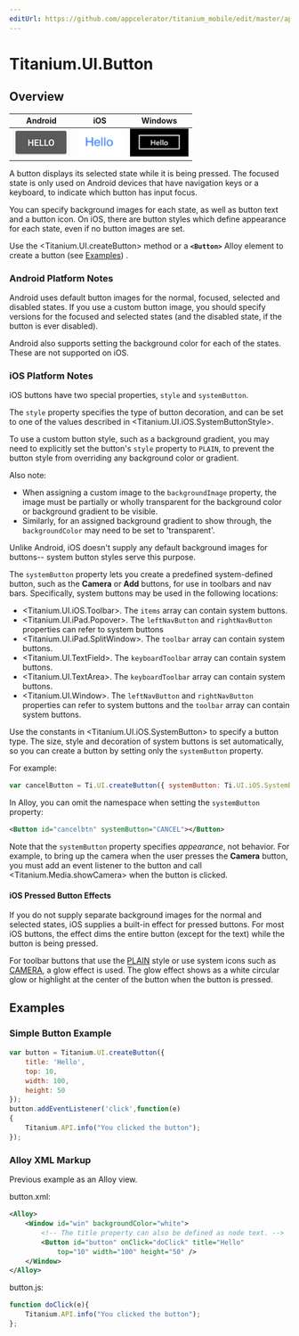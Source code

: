```yaml
---
editUrl: https://github.com/appcelerator/titanium_mobile/edit/master/apidoc/Titanium/UI/Button.yml
---
```

# Titanium.UI.Button

<TypeHeader/>

## Overview

| Android | iOS | Windows |
| ------- | --- | ------- |
| ![Android](./button_android.png) | ![iOS](./button_ios.png) | ![Windows](./button_wp.png) |

A button displays its  selected state while it is being pressed. The focused state is
only used on Android devices that have navigation keys or a keyboard, to indicate
which button has input focus.

You can specify background images for each state, as well as button text and a button
icon. On iOS, there are button styles which define appearance for each state, even if
no button images are set.

Use the <Titanium.UI.createButton> method or a **`<Button>`** Alloy element to create a button
(see [Examples](#!/api/Titanium.UI.Button-examples)) .

### Android Platform Notes

Android uses default button images for the normal, focused, selected and disabled
states. If you use a custom button image, you should specify versions for the focused
and selected states (and the disabled state, if the button is ever disabled).

Android also supports setting the background color for each of the states. These are not
supported on iOS.

### iOS Platform Notes

iOS buttons have two special properties, `style` and `systemButton`.

The `style` property specifies the type of button decoration, and can be set to one
of the values described in <Titanium.UI.iOS.SystemButtonStyle>.

To use a custom button style, such as a background gradient, you may need to explicitly set
the button's `style` property to `PLAIN`, to prevent the button style from overriding any background color or gradient.

Also note:

* When assigning a custom image to the `backgroundImage` property, the image must be
partially or wholly transparent for the background color or background gradient to be visible.
* Similarly, for an assigned background gradient to show through, the `backgroundColor` may need to be
set to 'transparent'.

Unlike Android, iOS doesn't supply any default background images for buttons--
system button styles serve this purpose.

The `systemButton` property lets you create a predefined system-defined button,
such as the **Camera** or **Add** buttons, for use in toolbars and nav bars.
Specifically, system buttons may be used in the following locations:

* <Titanium.UI.iOS.Toolbar>. The `items` array can contain system buttons.
* <Titanium.UI.iPad.Popover>. The `leftNavButton` and `rightNavButton` properties can
  refer to system buttons
* <Titanium.UI.iPad.SplitWindow>. The `toolbar` array can contain system buttons.
* <Titanium.UI.TextField>. The `keyboardToolbar` array can contain system buttons.
* <Titanium.UI.TextArea>. The `keyboardToolbar` array can contain system buttons.
* <Titanium.UI.Window>. The `leftNavButton` and `rightNavButton` properties can refer to
  system buttons and the `toolbar` array can contain system buttons.

Use the constants in <Titanium.UI.iOS.SystemButton>
to specify a button type. The size, style and decoration of system buttons is set
automatically, so you can create a button by setting only the `systemButton` property.

For example:

``` js
var cancelButton = Ti.UI.createButton({ systemButton: Ti.UI.iOS.SystemButton.CANCEL });
```

In Alloy, you can omit the namespace when setting the `systemButton` property:

``` xml
<Button id="cancelbtn" systemButton="CANCEL"></Button>
```

Note that the `systemButton` property specifies *appearance*, not behavior. For
example, to bring up the camera when the user presses the **Camera** button, you must
add an event listener to the button and call <Titanium.Media.showCamera> when the
button is clicked.

#### iOS Pressed Button Effects

If you do not supply separate background images for the normal and selected states,
iOS supplies a built-in effect for pressed buttons. For most iOS buttons, the effect
dims the entire button (except for the text) while the button is being pressed.

For toolbar buttons that use the [PLAIN](Titanium.UI.iOS.SystemButtonStyle.PLAIN) style
or use system icons such as [CAMERA](Titanium.UI.iOS.SystemButton.CAMERA), a glow effect is
used. The glow effect shows as a white circular glow or highlight at the center of the button
when the button is pressed.

## Examples

### Simple Button Example

``` js
var button = Titanium.UI.createButton({
    title: 'Hello',
    top: 10,
    width: 100,
    height: 50
});
button.addEventListener('click',function(e)
{
    Titanium.API.info("You clicked the button");
});
```

### Alloy XML Markup

Previous example as an Alloy view.

button.xml:
``` xml
<Alloy>
    <Window id="win" backgroundColor="white">
        <!-- The title property can also be defined as node text. -->
        <Button id="button" onClick="doClick" title="Hello"
            top="10" width="100" height="50" />
    </Window>
</Alloy>
```

button.js:
``` js
function doClick(e){
    Titanium.API.info("You clicked the button");
};
```

<ApiDocs/>
